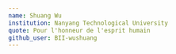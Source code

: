```yaml
---
name: Shuang Wu
institution: Nanyang Technological University
quote: Pour l'honneur de l'esprit humain
github_user: BII-wushuang
---
```


